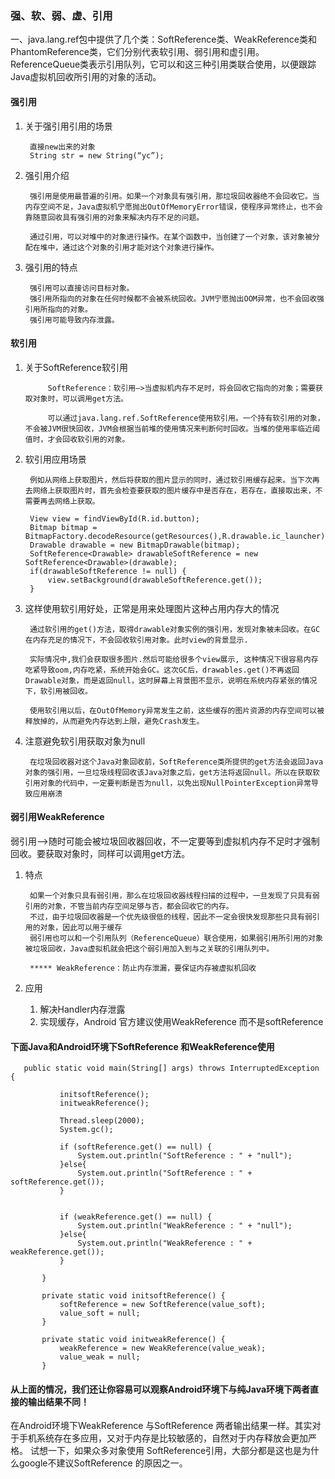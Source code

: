### 强、软、弱、虚、引用

一、java.lang.ref包中提供了几个类：SoftReference类、WeakReference类和PhantomReference类，它们分别代表软引用、弱引用和虚引用。ReferenceQueue类表示引用队列，它可以和这三种引用类联合使用，以便跟踪Java虚拟机回收所引用的对象的活动。
#### 强引用
1. 关于强引用引用的场景

        直接new出来的对象
        String str = new String(“yc”);

2. 强引用介绍

        强引用是使用最普遍的引用。如果一个对象具有强引用，那垃圾回收器绝不会回收它。当内存空间不足，Java虚拟机宁愿抛出OutOfMemoryError错误，使程序异常终止，也不会靠随意回收具有强引用的对象来解决内存不足的问题。
        
        通过引用，可以对堆中的对象进行操作。在某个函数中，当创建了一个对象，该对象被分配在堆中，通过这个对象的引用才能对这个对象进行操作。

3. 强引用的特点
    
        强引用可以直接访问目标对象。
        强引用所指向的对象在任何时候都不会被系统回收。JVM宁愿抛出OOM异常，也不会回收强引用所指向的对象。
        强引用可能导致内存泄露。
        
#### 软引用

1. 关于SoftReference软引用

            SoftReference：软引用–>当虚拟机内存不足时，将会回收它指向的对象；需要获取对象时，可以调用get方法。
            
            可以通过java.lang.ref.SoftReference使用软引用。一个持有软引用的对象，不会被JVM很快回收，JVM会根据当前堆的使用情况来判断何时回收。当堆的使用率临近阈值时，才会回收软引用的对象。

2. 软引用应用场景

        例如从网络上获取图片，然后将获取的图片显示的同时，通过软引用缓存起来。当下次再去网络上获取图片时，首先会检查要获取的图片缓存中是否存在，若存在，直接取出来，不需要再去网络上获取。
        
        View view = findViewById(R.id.button);
        Bitmap bitmap = BitmapFactory.decodeResource(getResources(),R.drawable.ic_launcher);
        Drawable drawable = new BitmapDrawable(bitmap);
        SoftReference<Drawable> drawableSoftReference = new SoftReference<Drawable>(drawable);
        if(drawableSoftReference != null) {
            view.setBackground(drawableSoftReference.get());
        }
        
3. 这样使用软引用好处，正常是用来处理图片这种占用内存大的情况
        
        通过软引用的get()方法，取得drawable对象实例的强引用，发现对象被未回收。在GC在内存充足的情况下，不会回收软引用对象。此时view的背景显示.
        
        实际情况中,我们会获取很多图片.然后可能给很多个view展示, 这种情况下很容易内存吃紧导致oom,内存吃紧，系统开始会GC。这次GC后，drawables.get()不再返回Drawable对象，而是返回null，这时屏幕上背景图不显示，说明在系统内存紧张的情况下，软引用被回收。
        
        使用软引用以后，在OutOfMemory异常发生之前，这些缓存的图片资源的内存空间可以被释放掉的，从而避免内存达到上限，避免Crash发生。
        
4. 注意避免软引用获取对象为null
        
        在垃圾回收器对这个Java对象回收前，SoftReference类所提供的get方法会返回Java对象的强引用，一旦垃圾线程回收该Java对象之后，get方法将返回null。所以在获取软引用对象的代码中，一定要判断是否为null，以免出现NullPointerException异常导致应用崩溃
        
        
#### 弱引用WeakReference


弱引用–>随时可能会被垃圾回收器回收，不一定要等到虚拟机内存不足时才强制回收。要获取对象时，同样可以调用get方法。

1. 特点

        如果一个对象只具有弱引用，那么在垃圾回收器线程扫描的过程中，一旦发现了只具有弱引用的对象，不管当前内存空间足够与否，都会回收它的内存。
        不过，由于垃圾回收器是一个优先级很低的线程，因此不一定会很快发现那些只具有弱引用的对象，因此可以用于缓存
        弱引用也可以和一个引用队列（ReferenceQueue）联合使用，如果弱引用所引用的对象被垃圾回收，Java虚拟机就会把这个弱引用加入到与之关联的引用队列中。

        ***** WeakReference：防止内存泄漏，要保证内存被虚拟机回收


2. 应用
   1. 解决Handler内存泄露
   2. 实现缓存，Android 官方建议使用WeakReference 而不是softReference
   
#### 下面Java和Android环境下SoftReference 和WeakReference使用
       
       
       public static void main(String[] args) throws InterruptedException {
       
               initsoftReference();
               initweakReference();
               
               Thread.sleep(2000);
               System.gc();
               
               if (softReference.get() == null) {
                   System.out.println("SoftReference : " + "null");
               }else{
                   System.out.println("SoftReference : " + softReference.get());
               }
       
       
               if (weakReference.get() == null) {
                   System.out.println("WeakReference : " + "null");
               }else{
                   System.out.println("WeakReference : " + weakReference.get());
               }
               
           }
       
           private static void initsoftReference() {
               softReference = new SoftReference(value_soft);
               value_soft = null;
           }
       
           private static void initweakReference() {
               weakReference = new WeakReference(value_weak);
               value_weak = null;
           }
      
#### 从上面的情况，我们还让你容易可以观察Android环境下与纯Java环境下两者直接的输出结果不同！
在Android环境下WeakReference 与SoftReference 两者输出结果一样。其实对于手机系统存在多应用，又对于内存是比较敏感的，自然对于内存释放会更加严格。
试想一下，如果众多对象使用 SoftReference引用，大部分都是这也是为什么google不建议SoftReference 的原因之一。

